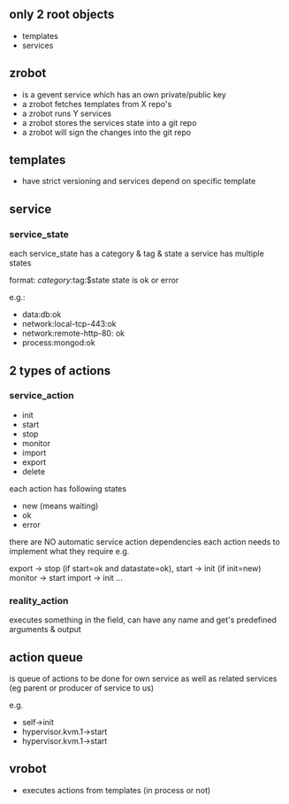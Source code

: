 

## only 2 root objects

- templates
- services

## zrobot

- is a gevent service which has an own private/public key
- a zrobot fetches templates from X repo's
- a zrobot runs Y services
- a zrobot stores the services state into a git repo
- a zrobot will sign the changes into the git repo

## templates

- have strict versioning and services depend on specific template

## service

### service_state

each service_state has a category & tag & state
a service has multiple states

format: $category:$tag:$state
state is ok or error

e.g.: 

- data:db:ok
- network:local-tcp-443:ok
- network:remote-http-80: ok
- process:mongod:ok

## 2 types of actions

### service_action

- init
- start
- stop
- monitor
- import
- export
- delete

each action has following states

- new (means waiting)
- ok
- error

there are NO automatic service action dependencies
each action needs to implement what they require e.g.

export -> stop (if start=ok and datastate=ok), 
start -> init (if init=new)
monitor -> start
import -> init
... 

### reality_action

executes something in the field, can have any name and get's predefined arguments & output


## action queue

is queue of actions to be done for own service as well as related services (eg parent or producer of service to us)

e.g.

- self->init
- hypervisor.kvm.1->start
- hypervisor.kvm.1->start

## vrobot

- executes actions from templates (in process or not)

